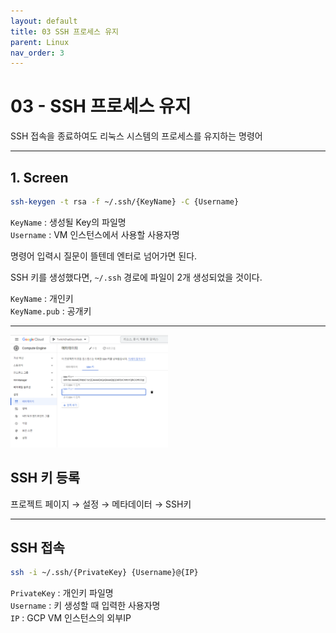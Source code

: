 ```yaml
---
layout: default
title: 03 SSH 프로세스 유지
parent: Linux
nav_order: 3
---
```


# 03 - SSH 프로세스 유지
SSH 접속을 종료하여도 리눅스 시스템의 프로세스를 유지하는 명령어
<hr>

## 1. Screen
```bash
ssh-keygen -t rsa -f ~/.ssh/{KeyName} -C {Username}
```

`KeyName` : 생성될 Key의 파일명  
`Username` : VM 인스턴스에서 사용할 사용자명

명령어 입력시 질문이 뜰텐데 엔터로 넘어가면 된다.

SSH 키를 생성했다면, `~/.ssh` 경로에 파일이 2개 생성되었을 것이다.

`KeyName` : 개인키  
`KeyName.pub` : 공개키

<hr>

<img src="/assets/images/linux-03-image-1.png" alt="Capture" width="50%" height="50%">

## SSH 키 등록
프로젝트 페이지 → 설정 → 메타데이터 → SSH키


<hr>

## SSH 접속
```bash
ssh -i ~/.ssh/{PrivateKey} {Username}@{IP}
```

`PrivateKey` : 개인키 파일명  
`Username` : 키 생성할 때 입력한 사용자명  
`IP` : GCP VM 인스턴스의 외부IP

